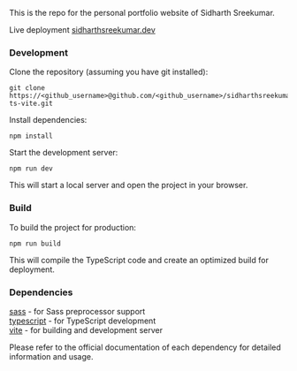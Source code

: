 This is the repo for the personal portfolio website of Sidharth Sreekumar.  

Live deployment [sidharthsreekumar.dev](https://www.sidharthsreekumar.dev)

### Development
Clone the repository (assuming you have git installed):
```
git clone https://<github_username>@github.com/<github_username>/sidharthsreekumar-ts-vite.git
```
Install dependencies:
```
npm install
```
Start the development server:
```
npm run dev
```
This will start a local server and open the project in your browser.

### Build
To build the project for production:
```
npm run build
```
This will compile the TypeScript code and create an optimized build for deployment.

### Dependencies
[sass](https://sass-lang.com/) - for Sass preprocessor support  
[typescript](https://www.typescriptlang.org/) - for TypeScript development   
[vite](https://vitejs.dev) - for building and development server  

Please refer to the official documentation of each dependency for detailed information and usage.
